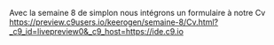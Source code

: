 Avec la semaine 8 de simplon nous intégrons un formulaire à notre Cv
https://preview.c9users.io/keerogen/semaine-8/Cv.html?_c9_id=livepreview0&_c9_host=https://ide.c9.io
